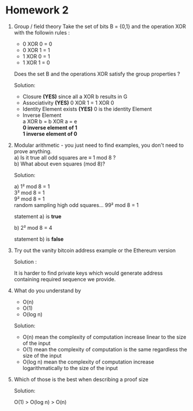 # Homework 2

1.  Group / field theory
    Take the set of bits B = {0,1} and the operation XOR with the followin rules :

    - 0 XOR 0 = 0
    - 0 XOR 1 = 1
    - 1 XOR 0 = 1
    - 1 XOR 1 = 0

    Does the set B and the operations XOR satisfy the group properties ?

    Solution:

    - Closure **(YES)** since all a XOR b results in G
    - Associativity **(YES)** 0 XOR 1 = 1 XOR 0
    - Identity Element exists **(YES)** 0 is the identity Element
    - Inverse Element \
      a XOR b = b XOR a = e \
      **0 inverse element of 1** \
      **1 inverse element of 0**

2.  Modular arithmetic - you just need to find examples, you don't need to prove anything.\
    a) Is it true all odd squares are ≡ 1 mod 8 ? \
    b) What about even squares (mod 8)?

    Solution:

    a) 1² mod 8 = 1\
    3² mod 8 = 1\
    9² mod 8 = 1 \
    random sampling high odd squares...
    99² mod 8 = 1

    statement a) is **true**

    b) 2² mod 8 = 4

    statement b) is **false**

3.  Try out the vanity bitcoin address example or the Ethereum version

    Solution :

    It is harder to find private keys which would generate address containing required sequence we provide.

4.  What do you understand by

    - O(n)
    - O(1)
    - O(log n)

    Solution:

    - O(n) mean the complexity of computation increase linear to the size of the input
    - O(1) mean the complexity of computation is the same regardless the size of the input
    - O(log n) mean the complexity of computation increase logarithmatically to the size of the input

5.  Which of those is the best when describing a proof size

    Solution:

    O(1) > O(log n) > O(n)
